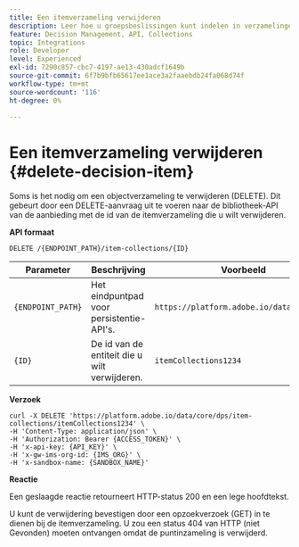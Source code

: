 ```yaml
---
title: Een itemverzameling verwijderen
description: Leer hoe u groepsbeslissingen kunt indelen in verzamelingen.
feature: Decision Management, API, Collections
topic: Integrations
role: Developer
level: Experienced
exl-id: 7290c857-cbc7-4197-ae13-430adcf1649b
source-git-commit: 6f7b9bfb65617ee1ace3a2faaebdb24fa068d74f
workflow-type: tm+mt
source-wordcount: '116'
ht-degree: 0%

---
```


# Een itemverzameling verwijderen {#delete-decision-item}

Soms is het nodig om een objectverzameling te verwijderen (DELETE). Dit gebeurt door een DELETE-aanvraag uit te voeren naar de bibliotheek-API van de aanbieding met de id van de itemverzameling die u wilt verwijderen.

**API formaat**

```http
DELETE /{ENDPOINT_PATH}/item-collections/{ID}
```

| Parameter | Beschrijving | Voorbeeld |
| --------- | ----------- | ------- |
| `{ENDPOINT_PATH}` | Het eindpuntpad voor persistentie-API&#39;s. | `https://platform.adobe.io/data/core/dps` |
| `{ID}` | De id van de entiteit die u wilt verwijderen. | `itemCollections1234` |

**Verzoek**

```shell
curl -X DELETE 'https://platform.adobe.io/data/core/dps/item-collections/itemCollections1234' \
-H 'Content-Type: application/json' \
-H 'Authorization: Bearer {ACCESS_TOKEN}' \
-H 'x-api-key: {API_KEY}' \
-H 'x-gw-ims-org-id: {IMS_ORG}' \
-H 'x-sandbox-name: {SANDBOX_NAME}'
```

**Reactie**

Een geslaagde reactie retourneert HTTP-status 200 en een lege hoofdtekst.

U kunt de verwijdering bevestigen door een opzoekverzoek (GET) in te dienen bij de itemverzameling. U zou een status 404 van HTTP (niet Gevonden) moeten ontvangen omdat de puntinzameling is verwijderd.

